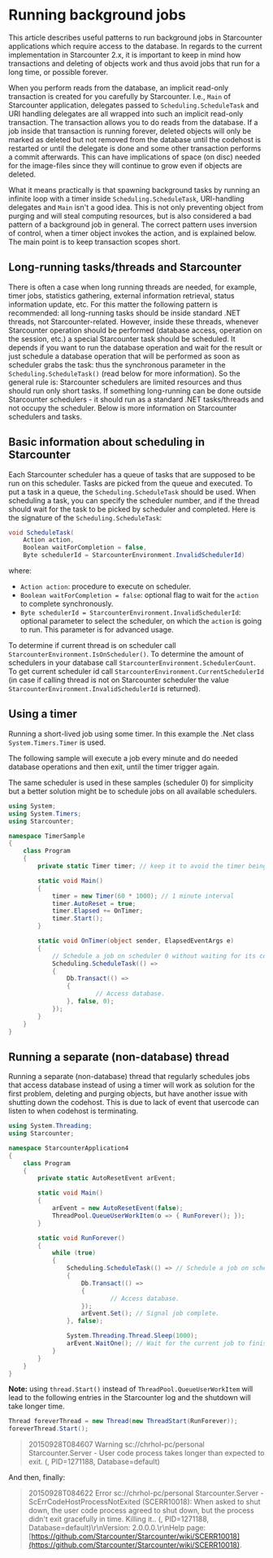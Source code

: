 # Running background jobs

This article describes useful patterns to run background jobs in Starcounter applications which require access to the database. In regards to the current implementation in Starcounter 2.x, it is important to keep in mind how transactions and deleting of objects work and thus avoid jobs that run for a long time, or possible forever.

When you perform reads from the database, an implicit read-only transaction is created for you carefully by Starcounter. I.e., `Main` of Starcounter application, delegates passed to `Scheduling.ScheduleTask` and URI handling delegates are all wrapped into such an implicit read-only transaction. The transaction allows you to do reads from the database. If a job inside that transaction is running forever, deleted objects will only be marked as deleted but not removed from the database until the codehost is restarted or until the delegate is done and some other transaction performs a commit afterwards. This can have implications of space \(on disc\) needed for the image-files since they will continue to grow even if objects are deleted.

What it means practically is that spawning background tasks by running an infinite loop with a timer inside `Scheduling.ScheduleTask`, URI-handling delegates and `Main` isn't a good idea. This is not only preventing object from purging and will steal computing resources, but is also considered a bad pattern of a background job in general. The correct pattern uses inversion of control, when a timer object invokes the action, and is explained below. The main point is to keep transaction scopes short.

## Long-running tasks/threads and Starcounter

There is often a case when long running threads are needed, for example, timer jobs, statistics gathering, external information retrieval, status information update, etc. For this matter the following pattern is recommended: all long-running tasks should be inside standard .NET threads, not Starcounter-related. However, inside these threads, whenever Starcounter operation should be performed \(database access, operation on the session, etc.\) a special Starcounter task should be scheduled. It depends if you want to run the database operation and wait for the result or just schedule a database operation that will be performed as soon as scheduler grabs the task: thus the synchronous parameter in the `Scheduling.ScheduleTask()` \(read below for more information\). So the general rule is: Starcounter schedulers are limited resources and thus should run only short tasks. If something long-running can be done outside Starcounter schedulers - it should run as a standard .NET tasks/threads and not occupy the scheduler. Below is more information on Starcounter schedulers and tasks.

## Basic information about scheduling in Starcounter

Each Starcounter scheduler has a queue of tasks that are supposed to be run on this scheduler. Tasks are picked from the queue and executed. To put a task in a queue, the `Scheduling.ScheduleTask` should be used. When scheduling a task, you can specify the scheduler number, and if the thread should wait for the task to be picked by scheduler and completed. Here is the signature of the `Scheduling.ScheduleTask`:

```csharp
void ScheduleTask(
    Action action,
    Boolean waitForCompletion = false,
    Byte schedulerId = StarcounterEnvironment.InvalidSchedulerId)
```

where:

* `Action action`: procedure to execute on scheduler.
* `Boolean waitForCompletion = false`: optional flag to wait for the `action` to complete synchronously.
* `Byte schedulerId = StarcounterEnvironment.InvalidSchedulerId`: optional parameter to select the scheduler, on which the `action` is going to run. This parameter is for advanced usage.

To determine if current thread is on scheduler call `StarcounterEnvironment.IsOnScheduler()`. To determine the amount of schedulers in your database call `StarcounterEnvironment.SchedulerCount`. To get current scheduler id call `StarcounterEnvironment.CurrentSchedulerId` \(in case if calling thread is not on Starcounter scheduler the value `StarcounterEnvironment.InvalidSchedulerId` is returned\).

## Using a timer

Running a short-lived job using some timer. In this example the .Net class `System.Timers.Timer` is used.

The following sample will execute a job every minute and do needed database operations and then exit, until the timer trigger again.

The same scheduler is used in these samples \(scheduler 0\) for simplicity but a better solution might be to schedule jobs on all available schedulers.

```csharp
using System;
using System.Timers;
using Starcounter;

namespace TimerSample
{
    class Program
    {
        private static Timer timer; // keep it to avoid the timer being GC:ed

        static void Main()
        {
            timer = new Timer(60 * 1000); // 1 minute interval
            timer.AutoReset = true;
            timer.Elapsed += OnTimer;
            timer.Start();
        }

        static void OnTimer(object sender, ElapsedEventArgs e)
        {
            // Schedule a job on scheduler 0 without waiting for its completion.
            Scheduling.ScheduleTask(() =>
            {
                Db.Transact(() =>
                {
                        // Access database.
                }, false, 0);
            });
        }
    }
}
```

## Running a separate \(non-database\) thread

Running a separate \(non-database\) thread that regularly schedules jobs that access database instead of using a timer will work as solution for the first problem, deleting and purging objects, but have another issue with shutting down the codehost. This is due to lack of event that usercode can listen to when codehost is terminating.

```csharp
using System.Threading;
using Starcounter;

namespace StarcounterApplication4
{
    class Program
    {
        private static AutoResetEvent arEvent;

        static void Main()
        {
            arEvent = new AutoResetEvent(false);
            ThreadPool.QueueUserWorkItem(o => { RunForever(); });
        }

        static void RunForever()
        {
            while (true)
            {
                Scheduling.ScheduleTask(() => // Schedule a job on scheduler 0
                {
                    Db.Transact(() =>
                    {
                            // Access database.
                    });
                    arEvent.Set(); // Signal job complete.
                }, false);

                System.Threading.Thread.Sleep(1000);
                arEvent.WaitOne(); // Wait for the current job to finish
            }
        }
    }
}
```

**Note:** using `thread.Start()` instead of `ThreadPool.QueueUserWorkItem` will lead to the following entries in the Starcounter log and the shutdown will take longer time.

```csharp
Thread foreverThread = new Thread(new ThreadStart(RunForever));
foreverThread.Start();
```

> 20150928T084607 Warning sc://chrhol-pc/personal Starcounter.Server - User code process takes longer than expected to exit. \(, PID=1271188, Database=default\)

And then, finally:

> 20150928T084622 Error sc://chrhol-pc/personal Starcounter.Server - ScErrCodeHostProcessNotExited \(SCERR10018\): When asked to shut down, the user code process agreed to shut down, but the process didn't exit gracefully in time. Killing it.. \(, PID=1271188, Database=default\)\r\nVersion: 2.0.0.0.\r\nHelp page: [https://github.com/Starcounter/Starcounter/wiki/SCERR10018](https://github.com/Starcounter/Starcounter/wiki/SCERR10018).

